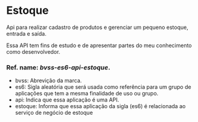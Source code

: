 # Estoque

Api para realizar cadastro de produtos e gerenciar um pequeno estoque, entrada e saída.

Essa API tem fins de estudo e de apresentar partes do meu conhecimento como desenvolvedor.

### Ref. name: *bvss-es6-api-estoque*.

- bvss: Abrevição da marca.
- es6: Sigla aleatória que será usada como referência para um grupo de aplicações que tem a mesma finalidade de uso ou grupo.
- api: Indica que essa aplicação é uma API.
- estoque: Informa que essa aplicação da sigla (es6) é relacionada ao serviço de negócio de estoque